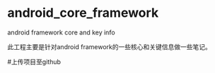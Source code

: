 # android_core_framework
android framework core and key info

此工程主要是针对android framework的一些核心和关键信息做一些笔记。


#上传项目至github










